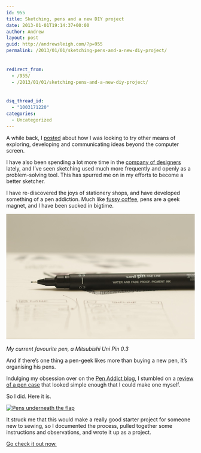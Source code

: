 ```yaml
---
id: 955
title: Sketching, pens and a new DIY project
date: 2013-01-01T19:14:37+00:00
author: Andrew
layout: post
guid: http://andrewsleigh.com/?p=955
permalink: /2013/01/01/sketching-pens-and-a-new-diy-project/


redirect_from:
  - /955/
  - /2013/01/01/sketching-pens-and-a-new-diy-project/


dsq_thread_id:
  - "1003171220"
categories:
  - Uncategorized
---
```

A while back, I [posted](/2012/06/21/creative-work) about how I was looking to try other means of exploring, developing and communicating ideas beyond the computer screen. 

I have also been spending a lot more time in the [company of designers](http://www.clearleft.com) lately, and I&#8217;ve seen sketching used much more frequently and openly as a problem-solving tool. This has spurred me on in my efforts to become a better sketcher.<!--more-->

I have re-discovered the joys of stationery shops, and have developed something of a pen addiction. Much like [fussy coffee](http://5by5.tv/talkshow/87), pens are a geek magnet, and I have been sucked in bigtime. 

<img src="/assets/2013/01/IMG_8920.jpg" alt="" title="Uni PIN 0.3" class="aligncenter size-full wp-image-958" />

_My current favourite pen, a Mitsubishi Uni Pin 0.3_

And if there&#8217;s one thing a pen-geek likes more than buying a new pen, it&#8217;s organising his pens.

Indulging my obsession over on the [Pen Addict blog](http://penaddict.com), I stumbled on a [review of a pen case](http://penaddict.com/blog/2012/11/27/alter-manufacturing-mod02-pencil-case-review) that looked simple enough that I could make one myself.

So I did. Here it is.

[<img src="/assets/flickr/8334261502_31f7f2f0f3_z.jpg"     alt="Pens underneath the flap" />](http://www.flickr.com/photos/andrewsleigh/8334261502/ "Pens underneath the flap by AndrewSleigh, on Flickr")

It struck me that this would make a really good starter project for someone new to sewing, so I documented the process, pulled together some instructions and observations, and wrote it up as a project.

[Go check it out now.](/making/pen-case)